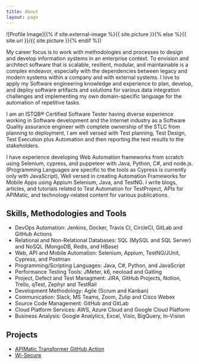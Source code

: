 ```yaml
---
title: About
layout: page
---
```

![Profile Image]({% if site.external-image %}{{ site.picture }}{% else %}{{ site.url }}/{{ site.picture }}{% endif %})

<p>
My career focus is to work with methodologies and processes to design and develop information systems in an enterprise context. To envision and architect software that is scalable, resilient, modular, and maintainable is a complex endeavor, especially with the dependencies between legacy and modern systems within a company and with external systems. I love to apply my Software engineering knowledge and experience to plan, develop, and deploy software artifacts and solutions for various data integration challenges and implementing my own domain-specific language for the automation of repetitive tasks.
</p>
<p>
I am an ISTQB® Certified Software Tester having diverse experience working in Software development and the Internet industry as a Software Quality assurance engineer with complete ownership of the STLC from planning to deployment, I am well versed with Test planning, Test Design, Test Execution plus Automation and then reporting the test results to the stakeholders.
</p>
<p>
I have experience developing Web Automation frameworks from scratch using Selenium, cypress, and puppeteer with Java, Python, C#, and node.js. (Programming Languages are specific to the tools as Cypress is currently only with JavaScript), Well versed in creating Automation Frameworks for Mobile Apps using Appium Selenium, Java, and TestNG.
I write blogs, articles, and tutorials related to Test Automation for TestProject, APIs for APIMatic, and technology-related content for various publications.
</p>

<p>

<h2>Skills, Methodologies and Tools</h2>

<ul class="skill-list">
	<li>DevOps Automation: Jenkins, Docker, Travis CI, CircleCI, GitLab and GitHub Actions</li>
	<li>Relational and Non-Relational Databases: SQL (MySQL and SQL Server) and NoSQL (MongoDB, Redis, and HBase)</li>
	<li>Web, API and Mobile Automation:  Selenium, Appium, TestNG/JUnit, Cypress, and Postman</li>
	<li>Programming/Scripting Languages: Java, C#, Python, and JavaScript</li>
	<li>Performance Testing Tools: JMeter, k6, neoload and Gatling</li>
	<li>Project, Defect and Test Managment: JIRA, GitHub Projects, Notion, Trello, qTest, Zephyr and TestRail</li>
	<li>Development Methodology: Agile (Scrum and Kanban)</li>
	<li>Communication: Slack, MS Teams, Zoom, Zulip and Cisco Webex</li>
	<li>Source Code Management: GitHub and GitLab</li>
	<li>Cloud Platform Services: AWS, Azure Cloud and Google Cloud Platform</li>
	<li>Business Analysis: Google Analytics, Excel, Visio, BigQuery, In-Vision</li>
</ul>

<h2>Projects</h2>

<ul>
	<li><a href="https://github.com/marketplace/actions/apimatic-transformer">APIMatic Transformer GitHub Action</a></li>
	<li><a href="https://play.google.com/store/apps/details?id=com.wisecure.zaeempc.wi_secure&hl=en_GB">Wi-Secure</a></li>
</ul>

